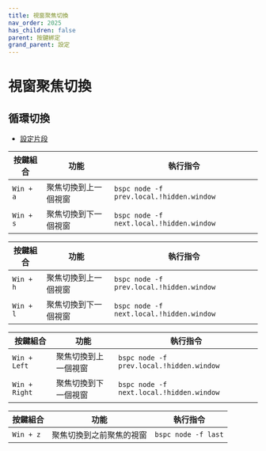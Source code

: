 ```yaml
---
title: 視窗聚焦切換
nav_order: 2025
has_children: false
parent: 按鍵綁定
grand_parent: 設定
---
```



# 視窗聚焦切換


## 循環切換

* [設定片段](https://github.com/samwhelp/note-about-bspwm/blob/gh-pages/_demo/config/bspwm-config/main/config/bspwm/share/gen/sxhkd-gen-rc/Section/Keybind/Window/FocusCycle.conf)

| 按鍵組合  | 功能                   | 執行指令               |
| ----------| ---------------------- | ---------------------- |
| `Win + a` | 聚焦切換到上一個視窗 | `bspc node -f prev.local.!hidden.window`  |
| `Win + s` | 聚焦切換到下一個視窗 | `bspc node -f next.local.!hidden.window`  |


| 按鍵組合  | 功能                   | 執行指令               |
| ----------| ---------------------- | ---------------------- |
| `Win + h` | 聚焦切換到上一個視窗 | `bspc node -f prev.local.!hidden.window`  |
| `Win + l` | 聚焦切換到下一個視窗 | `bspc node -f next.local.!hidden.window`  |


| 按鍵組合  | 功能                   | 執行指令               |
| ----------| ---------------------- | ---------------------- |
| `Win + Left` | 聚焦切換到上一個視窗 | `bspc node -f prev.local.!hidden.window`  |
| `Win + Right` | 聚焦切換到下一個視窗 | `bspc node -f next.local.!hidden.window`  |


| 按鍵組合  | 功能                   | 執行指令               |
| ----------| ---------------------- | ---------------------- |
| `Win + z` | 聚焦切換到之前聚焦的視窗 | `bspc node -f last`  |
